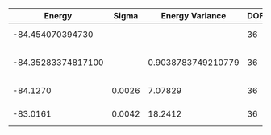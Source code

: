 | Energy             | Sigma  | Energy Variance    | DOF | Einf | Method                       | Reference |
|--------------------|--------|--------------------|-----|------|------------------------------|-----------|
| -84.454070394730   |        |                    | 36  | 0    | Exact diagonalization        | [code](https://github.com/varbench/methods/blob/main/scripts/J1J2/square_36_P_0.8/ed_lattice_symmetries.sh) |
| -84.35283374817100 |        | 0.9038783749210779 | 36  | 0    | DMRG (bond dimension = 2048) | [code](https://github.com/varbench/methods/blob/main/scripts/J1J2/square_36_P_0.8/dmrg.sh) |
| -84.1270           | 0.0026 | 7.07829            | 36  | 0    | RBM (alpha = 1)              | [code](https://github.com/varbench/methods/blob/main/scripts/J1J2/square_36_P_0.8/vmc_rbm.sh) |
| -83.0161           | 0.0042 | 18.2412            | 36  | 0    | Jastrow baseline             | [code](https://github.com/varbench/methods/blob/main/scripts/J1J2/square_36_P_0.8/vmc_jastrow.sh) |
